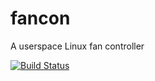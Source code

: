 # fancon
A userspace Linux fan controller

[![Build Status](https://travis-ci.org/HBriese/fancon.svg?branch=master)](https://travis-ci.org/HBriese/fancon)
